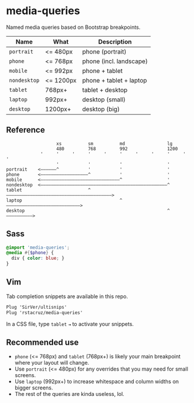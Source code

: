 # media-queries

Named media queries based on Bootstrap breakpoints.

| Name         | What      | Description             |
| ---          | ---       | ---                     |
| `portrait`   | <= 480px  | phone (portrait)        |
| `phone`      | <= 768px  | phone (incl. landscape) |
| `mobile`     | <= 992px  | phone + tablet          |
| `nondesktop` | <= 1200px | phone + tablet + laptop |
| `tablet`     | 768px+    | tablet + desktop        |
| `laptop`     | 992px+    | desktop (small)         |
| `desktop`    | 1200px+   | desktop (big)           |

## Reference

```
                   xs          sm          md                lg
                   480         768         992               1200
             '     '     '     '     '     '     '     '     '     '     '
                   '           '           '                 '
portrait    <——————^           '           '                 '
phone       <——————————————————^           '                 '
mobile      <——————————————————————————————^                 '
nondesktop  <————————————————————————————————————————————————^
tablet                         ^————————————————————————————————————————>
laptop                                     ^————————————————————————————>
desktop                                                      ^——————————>
```

## Sass

```scss
@import 'media-queries';
@media #{$phone} {
  div { color: blue; }
}
```

## Vim

Tab completion snippets are available in this repo.

```scss
Plug 'SirVer/ultisnips'
Plug 'rstacruz/media-queries'
```

In a CSS file, type `tablet` `⇥` to activate your snippets.

## Recommended use

* `phone` (<= 768px) and `tablet` (768px+) is likely your main breakpoint where your layout will change.
* Use `portrait` (<= 480px) for any overrides that you may need for small screens.
* Use `laptop` (992px+) to increase whitespace and column widths on bigger screens.
* The rest of the queries are kinda useless, lol.
